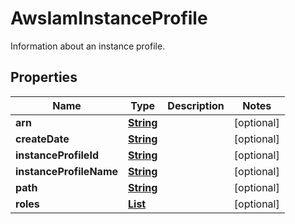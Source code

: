 

# AwsIamInstanceProfile

Information about an instance profile.

## Properties

| Name | Type | Description | Notes |
|------------ | ------------- | ------------- | -------------|
|**arn** | [**String**](String.md) |  |  [optional] |
|**createDate** | [**String**](String.md) |  |  [optional] |
|**instanceProfileId** | [**String**](String.md) |  |  [optional] |
|**instanceProfileName** | [**String**](String.md) |  |  [optional] |
|**path** | [**String**](String.md) |  |  [optional] |
|**roles** | [**List**](List.md) |  |  [optional] |



